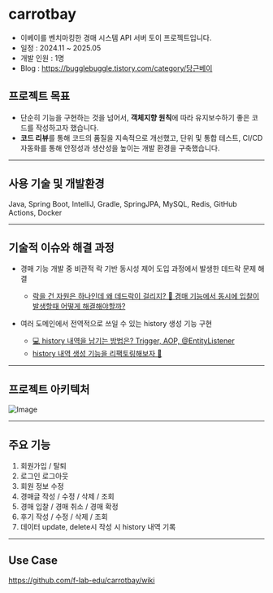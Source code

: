 # carrotbay
- 이베이를 벤치마킹한 경매 시스템 API 서버 토이 프로젝트입니다.
- 일정 : 2024.11 ~ 2025.05
- 개발 인원 : 1명
- Blog : https://bugglebuggle.tistory.com/category/당근베이

## 프로젝트 목표
- 단순히 기능을 구현하는 것을 넘어서, **객체지향 원칙**에 따라 유지보수하기 좋은 코드를 작성하고자 했습니다.
- **코드 리뷰**를 통해 코드의 품질을 지속적으로 개선했고, 단위 및 통합 테스트, CI/CD 자동화를 통해 안정성과 생산성을 높이는 개발 환경을 구축했습니다.

----

## 사용 기술 및 개발환경
Java, Spring Boot, IntelliJ, Gradle, SpringJPA, MySQL, Redis, GitHub Actions, Docker

----

## 기술적 이슈와 해결 과정
- 경매 기능 개발 중 비관적 락 기반 동시성 제어 도입 과정에서 발생한 데드락 문제 해결
    - [락을 건 자원은 하나인데 왜 데드락이 걸리지? 🧐 경매 기능에서 동시에 입찰이 발생할때 어떻게 해결해야할까?](https://bugglebuggle.tistory.com/36 "tistory 링크")

- 여러 도메인에서 전역적으로 쓰일 수 있는 history 생성 기능 구현
    - [ 💻 history 내역을 남기는 방법은? Trigger, AOP, @EntityListener ](https://bugglebuggle.tistory.com/37 "tistory 링크")
    - [ history 내역 생성 기능을 리팩토링해보자 😤 ](https://bugglebuggle.tistory.com/38 "tistory 링크")

----

## 프로젝트 아키텍처 
![Image](https://github.com/user-attachments/assets/73d55fa6-e666-4840-86ce-630903f0974e)

----

## 주요 기능
1. 회원가입 / 탈퇴
2. 로그인 로그아웃
3. 회원 정보 수정
4. 경매글 작성 / 수정 / 삭제 / 조회
5. 경매 입찰 / 경매 취소 / 경매 확정
6. 후기 작성 / 수정 / 삭제 / 조회
7. 데이터 update, delete시 작성 시 history 내역 기록

----

## Use Case 

https://github.com/f-lab-edu/carrotbay/wiki
